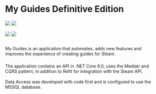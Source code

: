 <h1 align="left">My Guides Definitive Edition</h1>
<div align="left" valign="top">
  <img align="center" src="https://img.shields.io/badge/Maintained%3F-yes-green.svg"/>
  <img align="center" src="https://github.com/legendarygodspeed/MyGuidesDefinitiveEdition/actions/workflows/dotnet.yml/badge.svg?branch=master"/>
  

</div>
<br>
<div align="left" valign="top" >
  <img align="center" src="https://img.shields.io/badge/.NET-5C2D91?style=for-the-badge&logo=.net&logoColor=white" />
  <img align="center" src="https://img.shields.io/badge/C%23-239120?style=for-the-badge&logo=c-sharp&logoColor=white" />
</div>
<br>
<p align="left">My Guides is an application that automates, adds new features and improves the experience of creating guides for Steam.</p>

###

<p align="left">The application contains an API in .NET Core 6.0, uses the Mediatr and CQRS pattern, in addition to Refit for integration with the Steam API.<br><br>Data Access was developed with code first and is configured to use the MSSQL database.</p>

###

